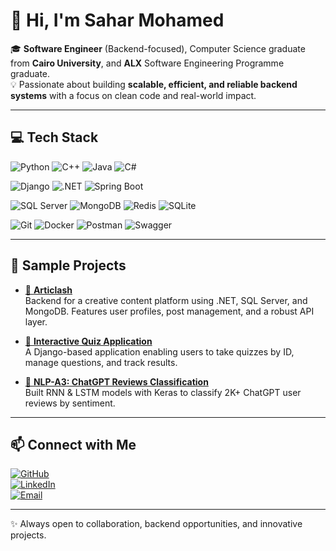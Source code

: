 # 👋 Hi, I'm Sahar Mohamed

🎓 **Software Engineer** (Backend-focused), Computer Science graduate from **Cairo University**, and **ALX** Software Engineering Programme graduate.  
💡 Passionate about building **scalable, efficient, and reliable backend systems** with a focus on clean code and real-world impact.  

---

## 💻 Tech Stack

![Python](https://img.shields.io/badge/Python-3776AB?style=flat&logo=python&logoColor=white)
![C++](https://img.shields.io/badge/C++-00599C?style=flat&logo=cplusplus&logoColor=white)
![Java](https://img.shields.io/badge/Java-ED8B00?style=flat&logo=openjdk&logoColor=white)
![C#](https://img.shields.io/badge/C%23-239120?style=flat&logo=c-sharp&logoColor=white)  

![Django](https://img.shields.io/badge/Django-092E20?style=flat&logo=django&logoColor=white)
![.NET](https://img.shields.io/badge/.NET-512BD4?style=flat&logo=dotnet&logoColor=white)
![Spring Boot](https://img.shields.io/badge/Spring_Boot-6DB33F?style=flat&logo=springboot&logoColor=white)  

![SQL Server](https://img.shields.io/badge/SQL_Server-CC2927?style=flat&logo=microsoftsqlserver&logoColor=white)
![MongoDB](https://img.shields.io/badge/MongoDB-4EA94B?style=flat&logo=mongodb&logoColor=white)
![Redis](https://img.shields.io/badge/Redis-DC382D?style=flat&logo=redis&logoColor=white)
![SQLite](https://img.shields.io/badge/SQLite-07405E?style=flat&logo=sqlite&logoColor=white)  

![Git](https://img.shields.io/badge/Git-F05032?style=flat&logo=git&logoColor=white)
![Docker](https://img.shields.io/badge/Docker-2496ED?style=flat&logo=docker&logoColor=white)
![Postman](https://img.shields.io/badge/Postman-FF6C37?style=flat&logo=postman&logoColor=white)
![Swagger](https://img.shields.io/badge/Swagger-85EA2D?style=flat&logo=swagger&logoColor=black)

---

## 🚀 Sample Projects

- [📌 **Articlash**](https://github.com/00Eslam00/Articlash)  
  Backend for a creative content platform using .NET, SQL Server, and MongoDB. Features user profiles, post management, and a robust API layer.  

- [📌 **Interactive Quiz Application**](https://github.com/SaharMFR/InteractiveQuizApplication)  
  A Django-based application enabling users to take quizzes by ID, manage questions, and track results.  

- [📌 **NLP-A3: ChatGPT Reviews Classification**](https://github.com/3bde1r7man/NLP_A3)  
  Built RNN & LSTM models with Keras to classify 2K+ ChatGPT user reviews by sentiment.  

---

<!--
## 📊 GitHub Stats

<p align="center">
  <img src="https://github-readme-stats.vercel.app/api?username=SaharMFR&show_icons=true&theme=tokyonight" />
  <img src="https://github-readme-stats.vercel.app/api/top-langs/?username=SaharMFR&layout=compact&theme=tokyonight" />
</p>

---
-->

## 📫 Connect with Me

[![GitHub](https://img.shields.io/badge/GitHub-100000?style=for-the-badge&logo=github&logoColor=white)](https://github.com/SaharMFR)  
[![LinkedIn](https://img.shields.io/badge/LinkedIn-0077B5?style=for-the-badge&logo=linkedin&logoColor=white)](https://linkedin.com/in/sahar-mohamed-20bb67253)  
[![Email](https://img.shields.io/badge/Email-D14836?style=for-the-badge&logo=gmail&logoColor=white)](mailto:sahar.mfra@gmail.com)  

---

✨ Always open to collaboration, backend opportunities, and innovative projects.  
